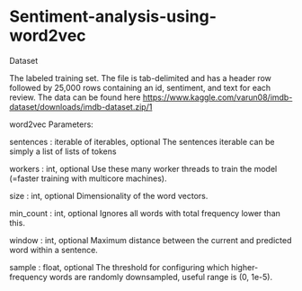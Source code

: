 # Sentiment-analysis-using-word2vec

Dataset

The labeled training set. The file is tab-delimited and has a header row followed by 25,000 rows containing an id, sentiment, and text for each review. The data can be found here  https://www.kaggle.com/varun08/imdb-dataset/downloads/imdb-dataset.zip/1

word2vec Parameters:

sentences : iterable of iterables, optional
            The sentences iterable can be simply a list of lists of tokens
            
workers : int, optional
            Use these many worker threads to train the model (=faster training with multicore machines).
            
size : int, optional
            Dimensionality of the word vectors.
            
min_count : int, optional
            Ignores all words with total frequency lower than this.
            
window : int, optional
            Maximum distance between the current and predicted word within a sentence.
            
sample : float, optional
            The threshold for configuring which higher-frequency words are randomly downsampled,
            useful range is (0, 1e-5).